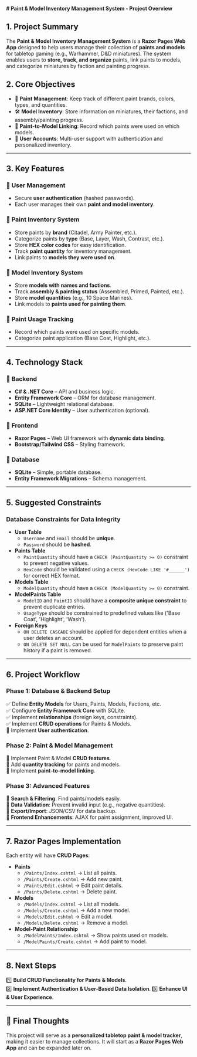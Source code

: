 **# Paint & Model Inventory Management System - Project Overview**

## **1. Project Summary**
The **Paint & Model Inventory Management System** is a **Razor Pages Web App** designed to help users manage their collection of **paints and models** for tabletop gaming (e.g., Warhammer, D&D miniatures). The system enables users to **store, track, and organize** paints, link paints to models, and categorize miniatures by faction and painting progress.

## **2. Core Objectives**
- 🎨 **Paint Management**: Keep track of different paint brands, colors, types, and quantities.
- 🛠 **Model Inventory**: Store information on miniatures, their factions, and assembly/painting progress.
- 🔄 **Paint-to-Model Linking**: Record which paints were used on which models.
- 🔑 **User Accounts**: Multi-user support with authentication and personalized inventory.

---

## **3. Key Features**
### 🔹 **User Management**
- Secure **user authentication** (hashed passwords).
- Each user manages their own **paint and model inventory**.

### 🔹 **Paint Inventory System**
- Store paints by **brand** (Citadel, Army Painter, etc.).
- Categorize paints by **type** (Base, Layer, Wash, Contrast, etc.).
- Store **HEX color codes** for easy identification.
- Track **paint quantity** for inventory management.
- Link paints to **models they were used on**.

### 🔹 **Model Inventory System**
- Store **models with names and factions**.
- Track **assembly & painting status** (Assembled, Primed, Painted, etc.).
- Store **model quantities** (e.g., 10 Space Marines).
- Link models to **paints used for painting them**.

### 🔹 **Paint Usage Tracking**
- Record which paints were used on specific models.
- Categorize paint application (Base Coat, Highlight, etc.).

---

## **4. Technology Stack**
### 📌 **Backend**
- **C# & .NET Core** – API and business logic.
- **Entity Framework Core** – ORM for database management.
- **SQLite** – Lightweight relational database.
- **ASP.NET Core Identity** – User authentication (optional).

### 📌 **Frontend**
- **Razor Pages** – Web UI framework with **dynamic data binding**.
- **Bootstrap/Tailwind CSS** – Styling framework.

### 📌 **Database**
- **SQLite** – Simple, portable database.
- **Entity Framework Migrations** – Schema management.

---

## **5. Suggested Constraints**
### **Database Constraints for Data Integrity**
- **User Table**
    - `Username` and `Email` should be **unique**.
    - `Password` should be **hashed**.
- **Paints Table**
    - `PaintQuantity` should have a `CHECK (PaintQuantity >= 0)` constraint to prevent negative values.
    - `HexCode` should be validated using a `CHECK (HexCode LIKE '#______')` for correct HEX format.
- **Models Table**
    - `ModelQuantity` should have a `CHECK (ModelQuantity >= 0)` constraint.
- **ModelPaints Table**
    - `ModelID` and `PaintID` should have a **composite unique constraint** to prevent duplicate entries.
    - `UsageType` should be constrained to predefined values like ('Base Coat', 'Highlight', 'Wash').
- **Foreign Keys**
    - `ON DELETE CASCADE` should be applied for dependent entities when a user deletes an account.
    - `ON DELETE SET NULL` can be used for `ModelPaints` to preserve paint history if a paint is removed.

---

## **6. Project Workflow**
### **Phase 1: Database & Backend Setup**
✅ Define **Entity Models** for Users, Paints, Models, Factions, etc.  
✅ Configure **Entity Framework Core** with SQLite.  
✅ Implement **relationships** (foreign keys, constraints).  
✅ Implement **CRUD operations** for Paints & Models.  
🔹 Implement **User authentication**.

### **Phase 2: Paint & Model Management**
🔹 Implement Paint & Model **CRUD features**.  
🔹 Add **quantity tracking** for paints and models.  
🔹 Implement **paint-to-model linking**.

### **Phase 3: Advanced Features**
🔹 **Search & Filtering**: Find paints/models easily.  
🔹 **Data Validation**: Prevent invalid input (e.g., negative quantities).  
🔹 **Export/Import**: JSON/CSV for data backup.  
🔹 **Frontend Enhancements**: AJAX for paint assignment, improved UI.

---

## **7. Razor Pages Implementation**
Each entity will have **CRUD Pages**:
- **Paints**
    - `/Paints/Index.cshtml` → List all paints.
    - `/Paints/Create.cshtml` → Add new paint.
    - `/Paints/Edit.cshtml` → Edit paint details.
    - `/Paints/Delete.cshtml` → Delete paint.
- **Models**
    - `/Models/Index.cshtml` → List all models.
    - `/Models/Create.cshtml` → Add a new model.
    - `/Models/Edit.cshtml` → Edit a model.
    - `/Models/Delete.cshtml` → Remove a model.
- **Model-Paint Relationship**
    - `/ModelPaints/Index.cshtml` → Show paints used on models.
    - `/ModelPaints/Create.cshtml` → Add paint to model.

---

## **8. Next Steps**
1️⃣ **Build CRUD Functionality for Paints & Models**.   
2️⃣ **Implement Authentication & User-Based Data Isolation**.
3️⃣ **Enhance UI & User Experience**.

---

## 🎯 **Final Thoughts**
This project will serve as a **personalized tabletop paint & model tracker**, making it easier to manage collections. It will start as a **Razor Pages Web App** and can be expanded later on.

